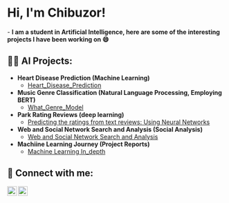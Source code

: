 <h1>Hi, I'm Chibuzor! </h1>
- <b>  I am a student in Artificial Intelligence, here are some of the interesting projects I have been working on 😄</b>

<h2>👨‍💻 AI Projects:</h2>

- <b> Heart Disease Prediction (Machine Learning)</b>
  - [Heart_Disease_Prediction](https://github.com/chibuzoramadi/Heart-Failure-Prediction)
- <b> Music Genre  Classification (Natural Language Processing, Employing BERT)</b>
  - [What_Genre_Model](https://github.com/chibuzoramadi/deeplearning)
- <b>Park Rating Reviews (deep learning) </b>
  - [Predicting the ratings from text reviews: Using Neural Networks](https://github.com/chibuzoramadi/Predicting_rating_reviews)
- <b>Web and Social Network Search and Analysis (Social Analysis) </b>
  - [Web and Social Network Search and Analysis](https://github.com/chibuzoramadi/Web-and-Social-Network-Search-and-Analysis)
- <b>Machiine Learning Journey (Project Reports) </b>
  - [Machine Learning In_depth](https://github.com/chibuzoramadi/Machine-learning-Journey)


<h2> 🤳 Connect with me:</h2>



[<img align="left" alt="ChibuzorJA | LinkedIn" width="22px" src="https://cdn.jsdelivr.net/npm/simple-icons@v3/icons/linkedin.svg" />][linkedin]
[<img align="left" alt="ChibuzorJA | Instagram" width="22px" src="https://cdn.jsdelivr.net/npm/simple-icons@v3/icons/instagram.svg" />][instagram]



[instagram]: https://www.instagram.com/_chibuuzor_/
[linkedin]: https://www.linkedin.com/in/chibuzorj-amadi/

<!--
**joshmadakor1/joshmadakor1** is a ✨ _special_ ✨ repository because its `README.md` (this file) appears on your GitHub profile.

Here are some ideas to get you started:

- 🔭 I’m currently working on ...
- 🌱 I’m currently learning ...
- 👯 I’m looking to collaborate on ...
- 🤔 I’m looking for help with ...
- 💬 Ask me about ...
- 📫 How to reach me: ...
-  Pronouns: ...
- ⚡ Fun fact: ...
-->
